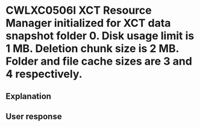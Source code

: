 # CWLXC0506I XCT Resource Manager initialized for XCT data snapshot folder 0. Disk usage limit is 1 MB. Deletion chunk size is 2 MB. Folder and file cache sizes are 3 and 4 respectively.

## Explanation

## User response